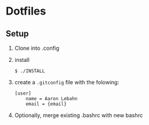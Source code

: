 # Dotfiles

## Setup
1. Clone into .config

2. install
    ```
    $ ./INSTALL
    ```

3. create a `.gitconfig` file with the folowing:
    ```
    [user]
        name = Aaron Lebahn
        email = {email}
    ```

4. Optionally, merge existing .bashrc with new bashrc
